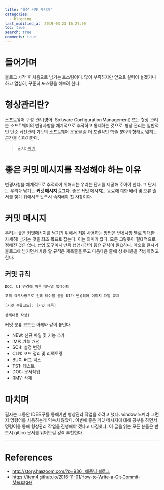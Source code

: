 ```yaml
---
title: "좋은 커밋 메시지"
categories: 
  - blogging
last_modified_at: 2019-03-23 16:27:00
toc: true
search: true
comments: true
---
```


# 들어가며
블로그 시작 후 처음으로 남기는 포스팅이다. 많이 부족하지만 앞으로 실력이 늘겠거니 하고 열심히, 꾸준히 포스팅을 해보려 한다.

# 형상관리란?
소프트웨어 구성 관리(영어: Software Configuration Management) 또는 형상 관리는 소프트웨어의 변경사항을 체계적으로 추적하고 통제하는 것으로, 형상 관리는 일반적인 단순 버전관리 기반의 소프트웨어 운용을 좀 더 포괄적인 학술 분야의 형태로 넓히는 근간을 이야기한다.

> 출처: [위키](https://ko.wikipedia.org/wiki/%EA%B5%AC%EC%84%B1_%EA%B4%80%EB%A6%AC)

# 좋은 커밋 메시지를 작성해야 하는 이유
변경사항을 체계적으로 추적하기 위해서는 우리는 단서를 제공해 주어야 한다. 그 단서는 우리가 남기는 **커밋 메시지 로그**다. 좋은 커밋 메시지는 동료에 대한 배려 및 오류 출처를 찾기 위해서도 반드시 숙지해야 할 사항이다.

# 커밋 메시지
우리는 좋은 커밋메시지를 남기기 위해서 처음 사용하는 방법은 변경사항 별로 최대한 자세히! 남기는 것을 최초 목표로 잡는다. 이는 의미가 없다. 모든 그렇듯이 절대적으로 정해진 것은 없다. 협업 도구이니 만큼 협업자간의 좋은 규칙이 필요하다. 
앞으로 필자가 블로그에 남기면서 사용 할 규칙은 제목줄을 두고 다음다음 줄에 상세내용을 작성하려고 한다.

## 커밋 규칙
~~~
DOC: UI 변경에 따른 메뉴얼 업데이트

고객 요구사항으로 인해 테이블 공통 UI가 변경되어 이미지 파일 교체
~~~
~~~
[커밋 분류코드]: [커밋 제목]

상세내용 작성1
~~~

커밋 분류 코드는 아래와 같이 붙인다.
* NEW: 신규 파일 및 기능 추가
* IMP: 기능 개선
* SCH: 설정 변경
* CLN: 코드 정리 및 리팩토링
* BUG: 버그 픽스
* TST: 테스트
* DOC: 문서작업
* RMV: 삭제

# 마치며
필자는 그동안 IDE도구를 통해서만 형상관리 작업을 하려고 했다. window 노예라 그런지 명령어를 사용하는게 익숙치 않았다. 이번에 좋은 커밋 메시지에 대해 공부를 하면서 명령어를 통해 형상관리 작업을 진행해야 겠다고 다짐했다. 이 글을 읽는 모든 분들은 반드시 gitpro 문서를 읽어보길 강력 추천한다.

---
# References
* [http://story.haezoom.com/?p=936 : 해줌님 블로그](http://story.haezoom.com/?p=936)
* https://item4.github.io/2016-11-01/How-to-Write-a-Git-Commit-Message/